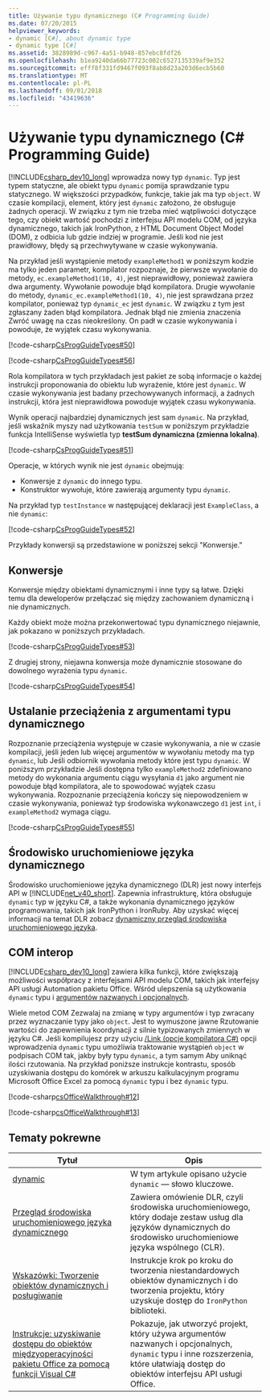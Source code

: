 ```yaml
---
title: Używanie typu dynamicznego (C# Programming Guide)
ms.date: 07/20/2015
helpviewer_keywords:
- dynamic [C#], about dynamic type
- dynamic type [C#]
ms.assetid: 3828989d-c967-4a51-b948-857ebc8fdf26
ms.openlocfilehash: b1ea9240da66b77723c002c6527135339af9e352
ms.sourcegitcommit: efff8f331fd9467f093f8ab8d23a203d6ecb5b60
ms.translationtype: MT
ms.contentlocale: pl-PL
ms.lasthandoff: 09/01/2018
ms.locfileid: "43419636"
---
```

# <a name="using-type-dynamic-c-programming-guide"></a>Używanie typu dynamicznego (C# Programming Guide)

[!INCLUDE[csharp_dev10_long](~/includes/csharp-dev10-long-md.md)] wprowadza nowy typ `dynamic`. Typ jest typem statyczne, ale obiekt typu `dynamic` pomija sprawdzanie typu statycznego. W większości przypadków, funkcje, takie jak ma typ `object`. W czasie kompilacji, element, który jest `dynamic` założono, że obsługuje żadnych operacji. W związku z tym nie trzeba mieć wątpliwości dotyczące tego, czy obiekt wartość pochodzi z interfejsu API modelu COM, od języka dynamicznego, takich jak IronPython, z HTML Document Object Model (DOM), z odbicia lub gdzie indziej w programie. Jeśli kod nie jest prawidłowy, błędy są przechwytywane w czasie wykonywania.

Na przykład jeśli wystąpienie metody `exampleMethod1` w poniższym kodzie ma tylko jeden parametr, kompilator rozpoznaje, że pierwsze wywołanie do metody, `ec.exampleMethod1(10, 4)`, jest nieprawidłowy, ponieważ zawiera dwa argumenty. Wywołanie powoduje błąd kompilatora. Drugie wywołanie do metody, `dynamic_ec.exampleMethod1(10, 4)`, nie jest sprawdzana przez kompilator, ponieważ typ `dynamic_ec` jest `dynamic`. W związku z tym jest zgłaszany żaden błąd kompilatora. Jednak błąd nie zmienia znaczenia Zwróć uwagę na czas nieokreślony. On padł w czasie wykonywania i powoduje, że wyjątek czasu wykonywania.

[!code-csharp[CsProgGuideTypes#50](~/samples/snippets/csharp/VS_Snippets_VBCSharp/CsProgGuideTypes/CS/usingdynamic.cs#50)]

[!code-csharp[CsProgGuideTypes#56](~/samples/snippets/csharp/VS_Snippets_VBCSharp/CsProgGuideTypes/CS/usingdynamic.cs#56)]

Rola kompilatora w tych przykładach jest pakiet ze sobą informacje o każdej instrukcji proponowania do obiektu lub wyrażenie, które jest `dynamic`. W czasie wykonywania jest badany przechowywanych informacji, a żadnych instrukcji, która jest nieprawidłowa powoduje wyjątek czasu wykonywania.

Wynik operacji najbardziej dynamicznych jest sam `dynamic`. Na przykład, jeśli wskaźnik myszy nad użytkowania `testSum` w poniższym przykładzie funkcja IntelliSense wyświetla typ **testSum dynamiczna (zmienna lokalna)**.

[!code-csharp[CsProgGuideTypes#51](~/samples/snippets/csharp/VS_Snippets_VBCSharp/CsProgGuideTypes/CS/usingdynamic.cs#51)]

Operacje, w których wynik nie jest `dynamic` obejmują:

* Konwersje z `dynamic` do innego typu.
* Konstruktor wywołuje, które zawierają argumenty typu `dynamic`.

Na przykład typ `testInstance` w następującej deklaracji jest `ExampleClass`, a nie `dynamic`:

[!code-csharp[CsProgGuideTypes#52](~/samples/snippets/csharp/VS_Snippets_VBCSharp/CsProgGuideTypes/CS/usingdynamic.cs#52)]

Przykłady konwersji są przedstawione w poniższej sekcji "Konwersje."

## <a name="conversions"></a>Konwersje

Konwersje między obiektami dynamicznymi i inne typy są łatwe. Dzięki temu dla deweloperów przełączać się między zachowaniem dynamiczną i nie dynamicznych.

Każdy obiekt może można przekonwertować typu dynamicznego niejawnie, jak pokazano w poniższych przykładach.

[!code-csharp[CsProgGuideTypes#53](~/samples/snippets/csharp/VS_Snippets_VBCSharp/CsProgGuideTypes/CS/usingdynamic.cs#53)]

Z drugiej strony, niejawna konwersja może dynamicznie stosowane do dowolnego wyrażenia typu `dynamic`.

[!code-csharp[CsProgGuideTypes#54](~/samples/snippets/csharp/VS_Snippets_VBCSharp/CsProgGuideTypes/CS/usingdynamic.cs#54)]

## <a name="overload-resolution-with-arguments-of-type-dynamic"></a>Ustalanie przeciążenia z argumentami typu dynamicznego

Rozpoznanie przeciążenia występuje w czasie wykonywania, a nie w czasie kompilacji, jeśli jeden lub więcej argumentów w wywołaniu metody ma typ `dynamic`, lub Jeśli odbiornik wywołania metody które jest typu `dynamic`. W poniższym przykładzie Jeśli dostępna tylko `exampleMethod2` zdefiniowano metody do wykonania argumentu ciągu wysyłania `d1` jako argument nie powoduje błąd kompilatora, ale to spowodować wyjątek czasu wykonywania. Rozpoznanie przeciążenia kończy się niepowodzeniem w czasie wykonywania, ponieważ typ środowiska wykonawczego `d1` jest `int`, i `exampleMethod2` wymaga ciągu.

[!code-csharp[CsProgGuideTypes#55](~/samples/snippets/csharp/VS_Snippets_VBCSharp/CsProgGuideTypes/CS/usingdynamic.cs#55)]

## <a name="dynamic-language-runtime"></a>Środowisko uruchomieniowe języka dynamicznego

Środowisko uruchomieniowe języka dynamicznego (DLR) jest nowy interfejs API w [!INCLUDE[net_v40_short](~/includes/net-v40-short-md.md)]. Zapewnia infrastrukturę, która obsługuje `dynamic` typ w języku C#, a także wykonania dynamicznego języków programowania, takich jak IronPython i IronRuby. Aby uzyskać więcej informacji na temat DLR zobacz [dynamiczny przegląd środowiska uruchomieniowego języka](../../../framework/reflection-and-codedom/dynamic-language-runtime-overview.md).

## <a name="com-interop"></a>COM interop

[!INCLUDE[csharp_dev10_long](~/includes/csharp-dev10-long-md.md)] zawiera kilka funkcji, które zwiększają możliwości współpracy z interfejsami API modelu COM, takich jak interfejsy API usługi Automation pakietu Office. Wśród ulepszenia są użytkowania `dynamic` typu i [argumentów nazwanych i opcjonalnych](../classes-and-structs/named-and-optional-arguments.md).

Wiele metod COM Zezwalaj na zmianę w typy argumentów i typ zwracany przez wyznaczanie typy jako `object`. Jest to wymuszone jawne Rzutowanie wartości do zapewnienia koordynacji z silnie typizowanych zmiennych w języku C#. Jeśli kompilujesz przy użyciu [/Link (opcje kompilatora C#)](../../../csharp/language-reference/compiler-options/link-compiler-option.md) opcji wprowadzenia `dynamic` typu umożliwia traktowanie wystąpień `object` w podpisach COM tak, jakby były typu `dynamic`, a tym samym Aby uniknąć ilości rzutowania. Na przykład poniższe instrukcje kontrastu, sposób uzyskiwania dostępu do komórek w arkuszu kalkulacyjnym programu Microsoft Office Excel za pomocą `dynamic` typu i bez `dynamic` typu.

[!code-csharp[csOfficeWalkthrough#12](~/samples/snippets/csharp/VS_Snippets_VBCSharp/csofficewalkthrough/cs/thisaddin.cs#12)]

[!code-csharp[csOfficeWalkthrough#13](~/samples/snippets/csharp/VS_Snippets_VBCSharp/csofficewalkthrough/cs/thisaddin.cs#13)]

## <a name="related-topics"></a>Tematy pokrewne

|Tytuł|Opis|
|-----------|-----------------|
|[dynamic](../../language-reference/keywords/dynamic.md)|W tym artykule opisano użycie `dynamic` — słowo kluczowe.|
|[Przegląd środowiska uruchomieniowego języka dynamicznego](../../../framework/reflection-and-codedom/dynamic-language-runtime-overview.md)|Zawiera omówienie DLR, czyli środowiska uruchomieniowego, który dodaje zestaw usług dla języków dynamicznych do środowisko uruchomieniowe języka wspólnego (CLR).|
|[Wskazówki: Tworzenie obiektów dynamicznych i posługiwanie](walkthrough-creating-and-using-dynamic-objects.md)|Instrukcje krok po kroku do tworzenia niestandardowych obiektów dynamicznych i do tworzenia projektu, który uzyskuje dostęp do `IronPython` biblioteki.|
|[Instrukcje: uzyskiwanie dostępu do obiektów międzyoperacyjności pakietu Office za pomocą funkcji Visual C#](../interop/how-to-access-office-onterop-objects.md)|Pokazuje, jak utworzyć projekt, który używa argumentów nazwanych i opcjonalnych, `dynamic` typu i inne rozszerzenia, które ułatwiają dostęp do obiektów interfejsu API usługi Office.|